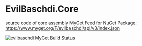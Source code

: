 # EvilBaschdi.Core
source code of core assembly
MyGet Feed for NuGet Package: https://www.myget.org/F/evilbaschdi/api/v3/index.json

[![evilbaschdi MyGet Build Status](https://www.myget.org/BuildSource/Badge/evilbaschdi?identifier=7461fbb0-12ee-4ad0-bf41-3d3ca17d4766)](https://www.myget.org/)

